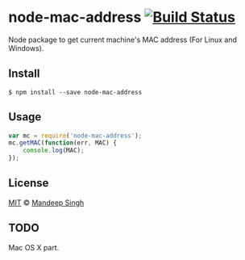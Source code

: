 # node-mac-address [![Build Status](https://travis-ci.org/daxlab/node-mac-address.svg?branch=master)](https://travis-ci.org/daxlab/node-mac-address)
Node package to get current machine's MAC address (For Linux and Windows).

## Install

```
$ npm install --save node-mac-address
```
## Usage

```js
var mc = require('node-mac-address');
mc.getMAC(function(err, MAC) {
    console.log(MAC);
});
```
## License

[MIT](http://daxlab.mit-license.org/) © [Mandeep Singh](http://github.com/daxlab)

## TODO

Mac OS X part.
